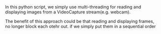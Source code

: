 In this python script, we simply use multi-threading for reading and displaying images from a VideoCapture stream(e.g. webcam).

The benefit of this approach could be that reading and displaying frames, no longer block each otehr out. if we simply put them in a sequential order